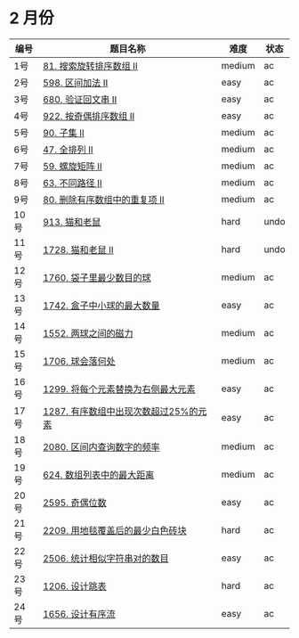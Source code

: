 # 2 月份

**编号**|**题目名称**|**难度**|**状态**
--------|------------|--------|--------
1号|[81. 搜索旋转排序数组 II](./第1题%2081.%20搜索旋转排序数组%20II)|medium|ac
2号|[598. 区间加法 II](./第2题%20598.%20区间加法%20II)|easy|ac
3号|[680. 验证回文串 II](./第3题%20680.%20验证回文串%20II)|easy|ac
4号|[922. 按奇偶排序数组 II](./第4题%20922.%20按奇偶排序数组%20II)|easy|ac
5号|[90. 子集 II](./第5题%2090.%20子集%20II)|medium|ac
6号|[47. 全排列 II](./第6题%2047.%20全排列%20II)|medium|ac
7号|[59. 螺旋矩阵 II](./第7题%2059.%20螺旋矩阵%20II)|medium|ac
8号|[63. 不同路径 II](./第8题%2063.%20不同路径%20II)|medium|ac
9号|[80. 删除有序数组中的重复项 II](./第8题%2080.%20删除有序数组中的重复项%20II)|medium|ac
10号|[913. 猫和老鼠](./第10题%20913.%20猫和老鼠)|hard|undo
11号|[1728. 猫和老鼠 II](./第11题%201728.%20猫和老鼠%20II)|hard|undo
12号|[1760. 袋子里最少数目的球](./第12题%201760.%20袋子里最少数目的球)|medium|ac
13号|[1742. 盒子中小球的最大数量](./第13题%201742.%20盒子中小球的最大数量)|easy|ac
14号|[1552. 两球之间的磁力](./第14题%201552.%20两球之间的磁力)|medium|ac
15号|[1706. 球会落何处](./第15题%201706.%20球会落何处)|medium|ac
16号|[1299. 将每个元素替换为右侧最大元素](./第16题%201299.%20将每个元素替换为右侧最大元素)|easy|ac
17号|[1287. 有序数组中出现次数超过25%的元素](./第17题%201287.%20有序数组中出现次数超过25%的元素)|easy|ac
18号|[2080. 区间内查询数字的频率](./第18题%202080.%20区间内查询数字的频率)|medium|ac
19号|[624. 数组列表中的最大距离](./第19题%20624.%20数组列表中的最大距离)|medium|ac
20号|[2595. 奇偶位数](./第20题%202595.%20奇偶位数)|easy|ac
21号|[2209. 用地毯覆盖后的最少白色砖块](./第21题%202209.%20用地毯覆盖后的最少白色砖块)|hard|ac
22号|[2506. 统计相似字符串对的数目](./第22题%202506.%20统计相似字符串对的数目)|easy|ac
23号|[1206. 设计跳表](./第23题%201206.%20设计跳表)|hard|ac
24号|[1656. 设计有序流](./第24题%201656.%20设计有序流)|easy|ac
